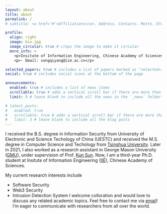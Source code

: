 ```yaml
---
layout: about
title: about
permalink: /
# subtitle: <a href='#'>Affiliations</a>. Address. Contacts. Motto. Etc.

profile:
  align: right
  image: bio.jpg
  image_circular: true # crops the image to make it circular
  more_info: >
    <p>Insitute of Information Engineering, Chinese Academy of Sciences</p>
    <p>- Email: songqiyang@iie.ac.cn</p>

selected_papers: true # includes a list of papers marked as "selected={true}"
social: true # includes social icons at the bottom of the page

announcements:
  enabled: true # includes a list of news items
  scrollable: true # adds a vertical scroll bar if there are more than 3 news items
  limit: 5 # leave blank to include all the news in the `_news` folder

# latest_posts:
#   enabled: true
#   scrollable: true # adds a vertical scroll bar if there are more than 3 new posts items
#   limit: 3 # leave blank to include all the blog posts
---
```



I received the B.S. degree in Information Security from University of Electronic and Science Techology of China (UESTC) and received the M.S. degree in Computer Science and Techology from [Tsinghua University](https://www.tsinghua.edu.cn/en/). Later in 2021, I also worked as a research assistant in George Mason University ([GMU](https://www.gmu.edu/)), under supervision of Prof. [Kun Sun](https://csis.gmu.edu/ksun/). Now, I am a third-year Ph.D. student at Insitute of Information Engineering ([IIE](https://www.iie.ac.cn/)), Chinese Academy of Sciences. 


<!-- Write your biography here. Tell the world about yourself. Link to your favorite [subreddit](http://reddit.com). You can put a picture in, too. The code is already in, just name your picture `prof_pic.jpg` and put it in the `img/` folder.

Put your address / P.O. box / other info right below your picture. You can also disable any of these elements by editing `profile` property of the YAML header of your `_pages/about.md`. Edit `_bibliography/papers.bib` and Jekyll will render your [publications page](/al-folio/publications/) automatically. -->


My current research interests include
- Software Security
- Web3 Security
- Intrusion Detection System 
I welcome colloration and would love to discuss any related academic topics. Feel free to contact me via [email](mailto:songqiyang@iie.ac.cn)! I’m eager to communicate with researchers from all over the world.

<!-- Link to your social media connections, too. This theme is set up to use [Font Awesome icons](https://fontawesome.com/) and [Academicons](https://jpswalsh.github.io/academicons/), like the ones below. Add your Facebook, Twitter, LinkedIn, Google Scholar, or just disable all of them. -->
